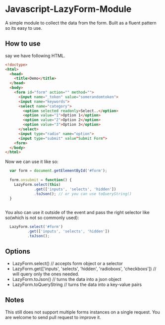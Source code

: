 # Javascript-LazyForm-Module
A simple module to collect the data from the form. Built as a fluent pattern so its easy to use.

## How to use

say we have following HTML.
```html
<!doctype>
<html>
  <head>
    <title>Demo</title>
  </head>
  <body>
    <form id="form" action="" method="">
      <input name="_token" value="somerandomtoken">
      <input name="keywords">
      <select name="category">
        <option selected readonly>Select..</option>
        <option value="1">Option 1</option>
        <option value="2">Option 2</option>
        <option value="3">Option 3</option>
      </select>
      <input type="radio" name="option">
      <input type="submit" value"Submit Form"> 
    <form>
  </body>
</html>
```

Now we can use it like so:
```javascript
  var form = document.getElementById('#form');
  
  form.onsubmit = function() {
    LazyForm.select(this)
             .get(['inputs', 'selects', 'hidden'])
             .toJson(); // or you can use toQueryString()
  }
  
```

You also can use it outside of the event and pass the right selector like so(which is not so commonly used):
```javascript
  LazyForm.select('#form')
          .get(['inputs', 'selects', 'hidden'])
          .toJson();
```

## Options
 - LazyForm.select() // accepts form object or a selector 
 - LazyForm.get(['inputs', 'selects', 'hidden', 'radioboxs', 'checkboxs']) // will query only the ones needed.
 - LazyForm.toJson() // turns the data into a json object
 - LazyForm.toQueryString // turns the data into a key-value pairs

## Notes
This still does not support multiple forms instances on a single request. You are welcome to send pull request to improve it.

